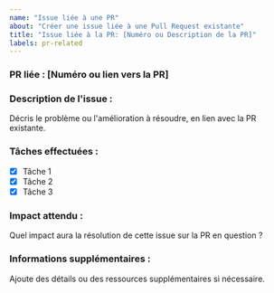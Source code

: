 ```yaml
---
name: "Issue liée à une PR"
about: "Créer une issue liée à une Pull Request existante"
title: "Issue liée à la PR: [Numéro ou Description de la PR]"
labels: pr-related
---
```


### PR liée : [Numéro ou lien vers la PR]

### Description de l'issue :

Décris le problème ou l'amélioration à résoudre, en lien avec la PR existante.

### Tâches effectuées :

- [x] Tâche 1
- [x] Tâche 2
- [x] Tâche 3

### Impact attendu :

Quel impact aura la résolution de cette issue sur la PR en question ?

### Informations supplémentaires :

Ajoute des détails ou des ressources supplémentaires si nécessaire.
